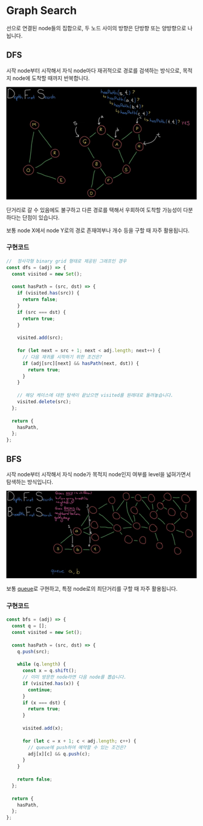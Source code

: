 # Graph Search

선으로 연결된 node들의 집합으로, 두 노드 사이의 방향은 단방향 또는 양방향으로 나뉩니다.

## DFS

시작 node부터 시작해서 자식 node마다 재귀적으로 경로를 검색하는 방식으로, 목적지 node에 도착할 때까지 반복합니다.

![DFS](../image/dfs.png)

단거리로 갈 수 있음에도 불구하고 다른 경로를 택해서 우회하여 도착할 가능성이 다분하다는 단점이 있습니다.

보통 node X에서 node Y로의 경로 존재여부나 개수 등을 구할 때 자주 활용됩니다.

### 구현코드

```js
//  정사각형 binary grid 형태로 제공된 그래프인 경우
const dfs = (adj) => {
  const visited = new Set();

  const hasPath = (src, dst) => {
    if (visited.has(src)) {
      return false;
    }
    if (src === dst) {
      return true;
    }

    visited.add(src);

    for (let next = src + 1; next < adj.length; next++) {
      // 다음 재귀를 시작하기 위한 조건은?
      if (adj[src][next] && hasPath(next, dst)) {
        return true;
      }
    }

    // 해당 케이스에 대한 탐색이 끝났으면 visited를 원래대로 돌려놓습니다.
    visited.delete(src);
  };

  return {
    hasPath,
  };
};
```

## BFS

시작 node부터 시작해서 자식 node가 목적지 node인지 여부를 level을 넓혀가면서 탐색하는 방식입니다.

![BFS](../image/bfs.png)

보통 [queue](../%EC%9E%90%EB%A3%8C%EA%B5%AC%EC%A1%B0/queue.md)로 구현하고, 특정 node로의 최단거리를 구할 때 자주 활용됩니다.

### 구현코드

```js
const bfs = (adj) => {
  const q = [];
  const visited = new Set();

  const hasPath = (src, dst) => {
    q.push(src);

    while (q.length) {
      const x = q.shift();
      // 이미 방문한 node라면 다음 node를 뽑습니다.
      if (visited.has(x)) {
        continue;
      }
      if (x === dst) {
        return true;
      }

      visited.add(x);

      for (let c = x + 1; c < adj.length; c++) {
        // queue에 push하여 예약할 수 있는 조건은?
        adj[x][c] && q.push(c);
      }
    }

    return false;
  };

  return {
    hasPath,
  };
};
```
